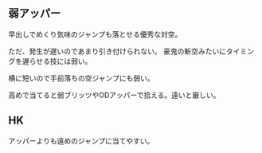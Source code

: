 ## 弱アッパー

早出しでめくり気味のジャンプも落とせる優秀な対空。

ただ、発生が遅いのであまり引き付けられない。
豪鬼の斬空みたいにタイミングを遅らせる技には弱い。

横に短いので手前落ちの空ジャンプにも弱い。

高めで当てると弱ブリッツやODアッパーで拾える。遠いと厳しい。

## HK

アッパーよりも遠めのジャンプに当てやすい。
